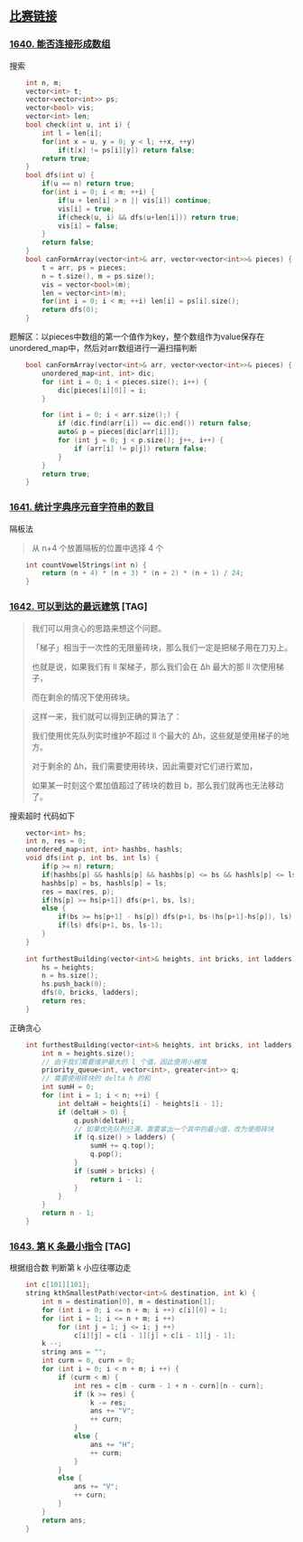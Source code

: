 ## [比赛链接](https://leetcode-cn.com/contest/weekly-contest-213/)


### [1640. 能否连接形成数组](https://leetcode-cn.com/problems/check-array-formation-through-concatenation/)

搜索

```c++
    int n, m;
    vector<int> t;
    vector<vector<int>> ps;
    vector<bool> vis;
    vector<int> len;
    bool check(int u, int i) {
        int l = len[i];
        for(int x = u, y = 0; y < l; ++x, ++y)
            if(t[x] != ps[i][y]) return false;
        return true;
    }
    bool dfs(int u) {
        if(u == n) return true;
        for(int i = 0; i < m; ++i) {
            if(u + len[i] > n || vis[i]) continue;
            vis[i] = true;
            if(check(u, i) && dfs(u+len[i])) return true;
            vis[i] = false;
        }
        return false;
    }
    bool canFormArray(vector<int>& arr, vector<vector<int>>& pieces) {
        t = arr, ps = pieces;
        n = t.size(), m = ps.size();
        vis = vector<bool>(m);
        len = vector<int>(m);
        for(int i = 0; i < m; ++i) len[i] = ps[i].size();
        return dfs(0);
    }
```

题解区：以pieces中数组的第一个值作为key，整个数组作为value保存在unordered_map中，然后对arr数组进行一遍扫描判断

```c++
    bool canFormArray(vector<int>& arr, vector<vector<int>>& pieces) {
        unordered_map<int, int> dic;
        for (int i = 0; i < pieces.size(); i++) {
            dic[pieces[i][0]] = i;
        }

        for (int i = 0; i < arr.size();) {
            if (dic.find(arr[i]) == dic.end()) return false;
            auto& p = pieces[dic[arr[i]]];
            for (int j = 0; j < p.size(); j++, i++) {
                if (arr[i] != p[j]) return false;
            }
        }
        return true;
    }
```


### [1641. 统计字典序元音字符串的数目](https://leetcode-cn.com/problems/count-sorted-vowel-strings/) 

隔板法

> 从 n+4 个放置隔板的位置中选择 4 个

```c++
    int countVowelStrings(int n) {
        return (n + 4) * (n + 3) * (n + 2) * (n + 1) / 24;
    }
```

### [1642. 可以到达的最远建筑](https://leetcode-cn.com/problems/furthest-building-you-can-reach/) [TAG]


>
> 我们可以用贪心的思路来想这个问题。
>
> 「梯子」相当于一次性的无限量砖块，那么我们一定是把梯子用在刀刃上。
>
> 也就是说，如果我们有 ll 架梯子，那么我们会在 Δh 最大的那 ll 次使用梯子，
>
> 而在剩余的情况下使用砖块。
>

>
> 这样一来，我们就可以得到正确的算法了：
>
> 我们使用优先队列实时维护不超过 ll 个最大的 Δh，这些就是使用梯子的地方。
>
> 对于剩余的 Δh，我们需要使用砖块，因此需要对它们进行累加，
>
> 如果某一时刻这个累加值超过了砖块的数目 b，那么我们就再也无法移动了。
>

搜索超时 代码如下

```c++
    vector<int> hs;
    int n, res = 0;
    unordered_map<int, int> hashbs, hashls;
    void dfs(int p, int bs, int ls) {
        if(p >= n) return;
        if(hashbs[p] && hashls[p] && hashbs[p] <= bs && hashls[p] <= ls) return;  // 剪枝
        hashbs[p] = bs, hashls[p] = ls;
        res = max(res, p);
        if(hs[p] >= hs[p+1]) dfs(p+1, bs, ls);
        else {
            if(bs >= hs[p+1] - hs[p]) dfs(p+1, bs-(hs[p+1]-hs[p]), ls);
            if(ls) dfs(p+1, bs, ls-1);
        }
    }
    
    int furthestBuilding(vector<int>& heights, int bricks, int ladders) {
        hs = heights;
        n = hs.size();
        hs.push_back(0);
        dfs(0, bricks, ladders);
        return res;
    }
```

正确贪心

```c++
    int furthestBuilding(vector<int>& heights, int bricks, int ladders) {
        int n = heights.size();
        // 由于我们需要维护最大的 l 个值，因此使用小根堆
        priority_queue<int, vector<int>, greater<int>> q;
        // 需要使用砖块的 delta h 的和
        int sumH = 0;
        for (int i = 1; i < n; ++i) {
            int deltaH = heights[i] - heights[i - 1];
            if (deltaH > 0) {
                q.push(deltaH);
                // 如果优先队列已满，需要拿出一个其中的最小值，改为使用砖块
                if (q.size() > ladders) {
                    sumH += q.top();
                    q.pop();
                }
                if (sumH > bricks) {
                    return i - 1;
                }
            }
        }
        return n - 1;
    }
```

### [1643. 第 K 条最小指令](https://leetcode-cn.com/problems/kth-smallest-instructions/) [TAG]

根据组合数 判断第 k 小应往哪边走

```c++
    int c[101][101];
    string kthSmallestPath(vector<int>& destination, int k) {
        int n = destination[0], m = destination[1];
        for (int i = 0; i <= n + m; i ++) c[i][0] = 1;
        for (int i = 1; i <= n + m; i ++)
            for (int j = 1; j <= i; j ++)
                c[i][j] = c[i - 1][j] + c[i - 1][j - 1];
        k --;
        string ans = "";
        int curm = 0, curn = 0;
        for (int i = 0; i < n + m; i ++) {
            if (curm < m) {
                int res = c[m - curm - 1 + n - curn][n - curn];
                if (k >= res) {
                    k -= res;
                    ans += "V";
                    ++ curn;
                }
                else {
                    ans += "H";
                    ++ curm;
                }
            }
            else {
                ans += "V";
                ++ curn;
            }
        }
        return ans;
    }
```
